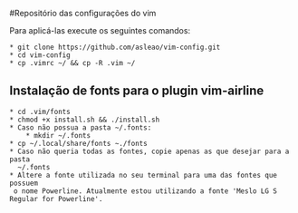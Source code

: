 #Repositório das configurações do vim

Para aplicá-las execute os seguintes comandos:

    * git clone https://github.com/asleao/vim-config.git
    * cd vim-config
    * cp .vimrc ~/ && cp -R .vim ~/

## Instalação de fonts para o plugin vim-airline

    * cd .vim/fonts
    * chmod +x install.sh && ./install.sh
    * Caso não possua a pasta ~/.fonts:
        * mkdir ~/.fonts
    * cp ~/.local/share/fonts ~./fonts
    * Caso não queria todas as fontes, copie apenas as que desejar para a pasta
      ~/.fonts
    * Altere a fonte utilizada no seu terminal para uma das fontes que possuem
     o nome Powerline. Atualmente estou utilizando a fonte 'Meslo LG S Regular for Powerline'.
